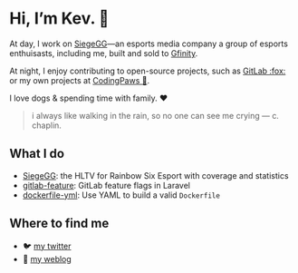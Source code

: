 # Hi, I’m Kev. :wave:

At day, I work on [SiegeGG][siegegg]—an esports media company a group of esports enthuisasts, including me, built and sold to [Gfinity][gfin].

At night, I enjoy contributing to open-source projects, such as [GitLab :fox:][gitlab] or my own projects at [CodingPaws :feet:][codingpaws].

I love dogs &amp; spending time with family. :heart:

> i always like walking in the rain, so no one can see me crying — c. chaplin.

[siegegg]: https://siege.gg
[gfin]: https://www.gfinityplc.com
[gitlab]: https://about.gitlab.com
[codingpaws]: https://gitlab.com/codingpaws

## What I do

- [SiegeGG][siegegg]: the HLTV for Rainbow Six Esport with coverage and statistics
- [gitlab-feature][gl-feature]: GitLab feature flags in Laravel
- [dockerfile-yml][dockerfile-yml]: Use YAML to build a valid `Dockerfile`

[gl-feature]: https://gitlab.com/codingpaws/gitlab-feature
[dockerfile-yml]: https://gitlab.com/codingpaws/dockerfile-yml

## Where to find me

- 🐦 [my twitter](https://twitter.com/kevslashnull/)
- 📝 [my weblog](https://log.kevslash.dev/)
